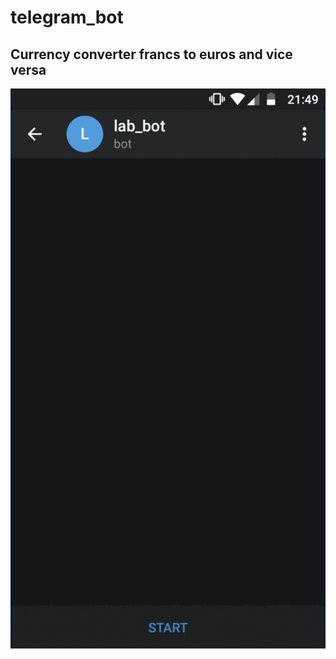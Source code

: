 # telegram_bot
## Currency converter francs to euros and vice versa
![alt text](/demo.gif "Description goes here")
